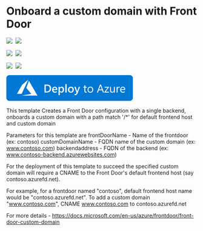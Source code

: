 # Onboard a custom domain with Front Door

<IMG SRC="https://azurequickstartsservice.blob.core.windows.net/badges/101-front-door-custom-domain/PublicLastTestDate.svg" />&nbsp;
<IMG SRC="https://azurequickstartsservice.blob.core.windows.net/badges/101-front-door-custom-domain/PublicDeployment.svg" />&nbsp;

<IMG SRC="https://azurequickstartsservice.blob.core.windows.net/badges/101-front-door-custom-domain/FairfaxLastTestDate.svg" />&nbsp;
<IMG SRC="https://azurequickstartsservice.blob.core.windows.net/badges/101-front-door-custom-domain/FairfaxDeployment.svg" />&nbsp;

<IMG SRC="https://azurequickstartsservice.blob.core.windows.net/badges/101-front-door-custom-domain/BestPracticeResult.svg" />&nbsp;
<IMG SRC="https://azurequickstartsservice.blob.core.windows.net/badges/101-front-door-custom-domain/CredScanResult.svg" />&nbsp;
<a href="https://portal.azure.com/#create/Microsoft.Template/uri/https%3A%2F%2Fraw.githubusercontent.com%2FAzure%2Fazure-quickstart-templates%2Fmaster%2F101-front-door-custom-domain%2Fazuredeploy.json" target="_blank">
    
<img src="https://raw.githubusercontent.com/Azure/azure-quickstart-templates/master/1-CONTRIBUTION-GUIDE/images/deploytoazure.svg?sanitize=true"/>
</a>

This template Creates a Front Door configuration with a single backend, onboards a custom domain with a path match '/*' for default frontend host and custom domain

Parameters for this template are
frontDoorName - Name of the frontdoor (ex: contoso)
customDomainName - FQDN name of the custom domain (ex: www.contoso.com)
backendaddress - FQDN of the backend (ex: www.contoso-backend.azurewebsites.com)

For the deployment of this template to succeed the specified custom domain will require a CNAME to the Front Door's default frontend host (say contoso.azurefd.net).

For example, for a frontdoor named "contoso", default frontend host name would be "contoso.azurefd.net". To add a custom domain "www.contoso.com", CNAME www.contoso.com to contoso.azurefd.net

For more details - https://docs.microsoft.com/en-us/azure/frontdoor/front-door-custom-domain

